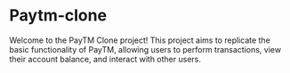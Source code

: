 # Paytm-clone
Welcome to the PayTM Clone project! This project aims to replicate the basic functionality of PayTM, allowing users to perform transactions, view their account balance, and interact with other users.

